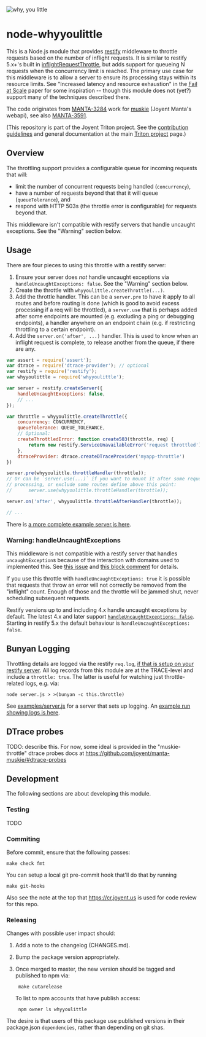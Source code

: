 ![why, you little](https://frinkiac.com/meme/Movie/3190604.jpg?b64lines=V2h5LCB5b3UgbGl0dGxlIC0gcmVxdWVzdA==)

# node-whyyoulittle

This is a Node.js module that provides [restify](http://restify.com/) middleware
to throttle requests based on the number of inflight requests. It is similar
to restify 5.x+'s built in
[inflightRequestThrottle](http://restify.com/docs/plugins-api/#inflightrequestthrottle),
but adds support for queueing N requests when the concurrency limit is reached.
The primary use case for this middleware is to allow a server to ensure its
processing stays within its resource limits.
See "Increased latency and resource exhaustion" in the [Fail at
Scale](https://queue.acm.org/detail.cfm?id=2839461) paper for some inspiration
-- though this module does not (yet?) support many of the techniques described
there.

The code originates from [MANTA-3284](https://smartos.org/bugview/MANTA-3284)
work for [muskie](https://github.com/joyent/manta-muskie/) (Joyent Manta's
webapi), see also [MANTA-3591](https://smartos.org/bugview/MANTA-3591).

(This repository is part of the Joyent Triton project. See the [contribution
guidelines](https://github.com/joyent/triton/blob/master/CONTRIBUTING.md)
and general documentation at the main
[Triton project](https://github.com/joyent/triton) page.)


## Overview

The throttling support provides a configurable queue for incoming requests that
will:

- limit the number of concurrent requests being handled (`concurrency`),
- have a number of requests beyond that that it will queue (`queueTolerance`),
  and
- respond with HTTP 503s (the throttle error is configurable) for requests
  beyond that.

This middleware isn't compatible with restify servers that handle uncaught
exceptions. See the "Warning" section below.


## Usage

There are four pieces to using this throttle with a restify server:

1. Ensure your server does *not* handle uncaught exceptions via
   `handleUncaughtExceptions: false`. See the "Warning" section below.
2. Create the throttle with `whyyoulittle.createThrottle(...)`.
3. Add the throttle handler. This can be a `server.pre` to have it apply
   to all routes and before routing is done (which is good to avoid excess
   processing if a req will be throttled), a `server.use` that is perhaps
   added after some endpoints are mounted (e.g. excluding a ping or
   debugging endpoints), a handler anywhere on an endpoint chain (e.g. if
   restricting throttling to a certain endpoint).
4. Add the `server.on('after', ...)` handler. This is used to know when an
   inflight request is complete, to release another from the queue, if there
   are any.


```js
var assert = require('assert');
var dtrace = require('dtrace-provider'); // optional
var restify = require('restify');
var whyyoulittle = require('whyyoulittle');

var server = restify.createServer({
    handleUncaughtExceptions: false,
    // ...
});

var throttle = whyyoulittle.createThrottle({
    concurrency: CONCURRENCY,
    queueTolerance: QUEUE_TOLERANCE,
    // Optional:
    createThrottledError: function create503(throttle, req) {
        return new restify.ServiceUnavailableError('request throttled');
    },
    dtraceProvider: dtrace.createDTraceProvider('myapp-throttle')
})

server.pre(whyyoulittle.throttleHandler(throttle));
// Or can be `server.use(...)` if you want to mount it after some request
// processing, or exclude some routes define above this point:
//      server.use(whyyoulittle.throttleHandler(throttle));

server.on('after', whyyoulittle.throttleAfterHandler(throttle));

// ...
```

There is [a more complete example server.js here](./examples/server.js).


### Warning: handleUncaughtExceptions

This middleware is not compatible with a restify server that handles
`uncaughtException`s because of the interaction with domains used to implemented
this. See [this issue](https://github.com/joyent/node-whyyoulittle/issues/1) and
[this block comment](https://github.com/joyent/node-whyyoulittle/blob/f930bdb85f70ccd33e4411743f27684a61c46cc1/lib/throttle.js#L268-L289)
for details.

If you use this throttle with `handleUncaughtExceptions: true` it is possible
that requests that throw an error will not correctly be removed from the
"inflight" count. Enough of those and the throttle will be jammed shut,
never scheduling subsequent requests.

Restify versions up to and including 4.x handle uncaught exceptions
by default. The latest 4.x and later support [`handleUncaughtExceptions:
false`](http://restify.com/docs/server-api/#createserver). Starting in restify
5.x the default behaviour is `handleUncaughtExceptions: false`.


## Bunyan Logging

Throttling details are logged via the restify `req.log`, [if that is setup
on your restify server](http://restify.com/docs/request-api/#log). All
log records from this module are at the TRACE-level and include a
`throttle: true`. The latter is useful for watching just throttle-related
logs, e.g. via:

    node server.js > >(bunyan -c this.throttle)

See [examples/server.js](./examples/server.js) for a server that sets up
logging. An [example run showing logs is
here](https://gist.github.com/trentm/04a229a102b485141e3b35c58366c913).


## DTrace probes

TODO: describe this. For now, some ideal is provided in the "muskie-throttle"
dtrace probes docs at https://github.com/joyent/manta-muskie/#dtrace-probes


## Development

The following sections are about developing this module.

### Testing

TODO


### Commiting

Before commit, ensure that the following passes:

    make check fmt

You can setup a local git pre-commit hook that'll do that by running

    make git-hooks

Also see the note at the top that https://cr.joyent.us is used for code review
for this repo.


### Releasing

Changes with possible user impact should:

1. Add a note to the changelog (CHANGES.md).
2. Bump the package version appropriately.
3. Once merged to master, the new version should be tagged and published to npm
   via:

        make cutarelease

   To list to npm accounts that have publish access:

        npm owner ls whyyoulittle

The desire is that users of this package use published versions in their
package.json `dependencies`, rather than depending on git shas.
